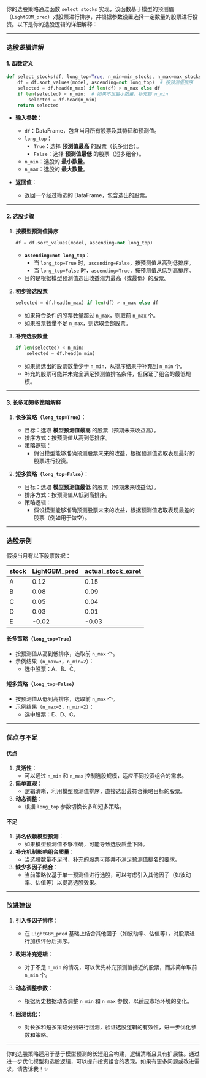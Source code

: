 你的选股策略通过函数 `select_stocks` 实现，该函数基于模型的预测值（`LightGBM_pred`）对股票进行排序，并根据参数设置选择一定数量的股票进行投资。以下是你的选股逻辑的详细解释：

---

### **选股逻辑详解**

#### 1. **函数定义**
```python
def select_stocks(df, long_top=True, n_min=min_stocks, n_max=max_stocks):
    df = df.sort_values(model, ascending=not long_top)  # 按预测值排序
    selected = df.head(n_max) if len(df) > n_max else df
    if len(selected) < n_min:  # 如果不足最小数量，补充到 n_min
        selected = df.head(n_min)
    return selected
```

- **输入参数**：
  - `df`：DataFrame，包含当月所有股票及其特征和预测值。
  - `long_top`：
    - `True`：选择 **预测值最高** 的股票（长多组合）。
    - `False`：选择 **预测值最低** 的股票（短多组合）。
  - `n_min`：选股的 **最小数量**。
  - `n_max`：选股的 **最大数量**。

- **返回值**：
  - 返回一个经过筛选的 DataFrame，包含选出的股票。

---

#### 2. **选股步骤**

1. **按模型预测值排序**
   ```python
   df = df.sort_values(model, ascending=not long_top)
   ```
   - **`ascending=not long_top`**：
     - 当 `long_top=True` 时，`ascending=False`，按预测值从高到低排序。
     - 当 `long_top=False` 时，`ascending=True`，按预测值从低到高排序。
   - 目的是根据模型预测值选出收益潜力最高（或最低）的股票。

2. **初步筛选股票**
   ```python
   selected = df.head(n_max) if len(df) > n_max else df
   ```
   - 如果符合条件的股票数量超过 `n_max`，则取前 `n_max` 个。
   - 如果股票数量不足 `n_max`，则选取全部股票。

3. **补充选股数量**
   ```python
   if len(selected) < n_min:
       selected = df.head(n_min)
   ```
   - 如果筛选出的股票数量少于 `n_min`，从排序结果中补充到 `n_min` 个。
   - 补充的股票可能并未完全满足预测值排名条件，但保证了组合的最低规模。

---

#### 3. **长多和短多策略解释**

1. **长多策略（`long_top=True`）**：
   - 目标：选取 **模型预测值最高** 的股票（预期未来收益高）。
   - 排序方式：按预测值从高到低排序。
   - 策略逻辑：
     - 假设模型能够准确预测股票未来的收益，根据预测值选取表现最好的股票进行投资。

2. **短多策略（`long_top=False`）**：
   - 目标：选取 **模型预测值最低** 的股票（预期未来收益低）。
   - 排序方式：按预测值从低到高排序。
   - 策略逻辑：
     - 假设模型能够准确预测股票未来的收益，根据预测值选取表现最差的股票（例如用于做空）。

---

### **选股示例**

假设当月有以下股票数据：

| stock | LightGBM_pred | actual_stock_exret |
|-------|---------------|---------------------|
| A     | 0.12          | 0.15                |
| B     | 0.08          | 0.09                |
| C     | 0.05          | 0.04                |
| D     | 0.03          | 0.01                |
| E     | -0.02         | -0.03               |

#### **长多策略（`long_top=True`）**
- 按预测值从高到低排序，选取前 `n_max` 个。
- 示例结果（`n_max=3`，`n_min=2`）：
  - 选中股票：A、B、C。

#### **短多策略（`long_top=False`）**
- 按预测值从低到高排序，选取前 `n_max` 个。
- 示例结果（`n_max=3`，`n_min=2`）：
  - 选中股票：E、D、C。

---

### **优点与不足**

#### **优点**
1. **灵活性**：
   - 可以通过 `n_min` 和 `n_max` 控制选股规模，适应不同投资组合的需求。
2. **简单直观**：
   - 逻辑清晰，利用模型预测值排序，直接选出最符合策略目标的股票。
3. **动态调整**：
   - 根据 `long_top` 参数切换长多和短多策略。

#### **不足**
1. **排名依赖模型预测**：
   - 如果模型预测值不够准确，可能导致选股质量下降。
2. **补充机制影响组合质量**：
   - 当选股数量不足时，补充的股票可能并不满足预测值排名的要求。
3. **缺少多因子结合**：
   - 当前策略仅基于单一预测值进行选股，可以考虑引入其他因子（如波动率、估值等）以提高选股效果。

---

### **改进建议**

1. **引入多因子排序**：
   - 在 `LightGBM_pred` 基础上结合其他因子（如波动率、估值等），对股票进行加权评分后排序。

2. **改进补充逻辑**：
   - 对于不足 `n_min` 的情况，可以优先补充预测值接近的股票，而非简单取前 `n_min` 个。

3. **动态调整参数**：
   - 根据历史数据动态调整 `n_min` 和 `n_max` 参数，以适应市场环境的变化。

4. **回测优化**：
   - 对长多和短多策略分别进行回测，验证选股逻辑的有效性，进一步优化参数和策略。

---

你的选股策略适用于基于模型预测的长短组合构建，逻辑清晰且具有扩展性。通过进一步优化模型和选股逻辑，可以提升投资组合的表现。如果有更多问题或改进需求，请告诉我！✨